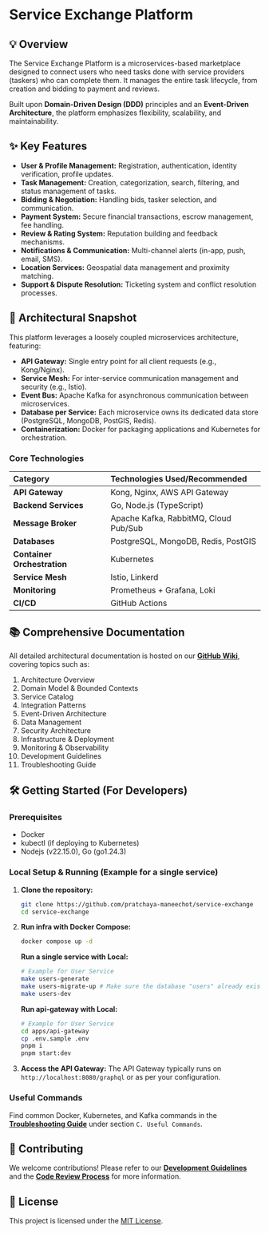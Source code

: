 # Service Exchange Platform
## 💡 Overview

The Service Exchange Platform is a microservices-based marketplace designed to connect users who need tasks done with service providers (taskers) who can complete them. It manages the entire task lifecycle, from creation and bidding to payment and reviews.

Built upon **Domain-Driven Design (DDD)** principles and an **Event-Driven Architecture**, the platform emphasizes flexibility, scalability, and maintainability.

## ✨ Key Features

  * **User & Profile Management:** Registration, authentication, identity verification, profile updates.
  * **Task Management:** Creation, categorization, search, filtering, and status management of tasks.
  * **Bidding & Negotiation:** Handling bids, tasker selection, and communication.
  * **Payment System:** Secure financial transactions, escrow management, fee handling.
  * **Review & Rating System:** Reputation building and feedback mechanisms.
  * **Notifications & Communication:** Multi-channel alerts (in-app, push, email, SMS).
  * **Location Services:** Geospatial data management and proximity matching.
  * **Support & Dispute Resolution:** Ticketing system and conflict resolution processes.

## 🚀 Architectural Snapshot

This platform leverages a loosely coupled microservices architecture, featuring:

  * **API Gateway:** Single entry point for all client requests (e.g., Kong/Nginx).
  * **Service Mesh:** For inter-service communication management and security (e.g., Istio).
  * **Event Bus:** Apache Kafka for asynchronous communication between microservices.
  * **Database per Service:** Each microservice owns its dedicated data store (PostgreSQL, MongoDB, PostGIS, Redis).
  * **Containerization:** Docker for packaging applications and Kubernetes for orchestration.

### Core Technologies

| Category                    | Technologies Used/Recommended     |
| :-------------------------- | :-------------------------------- |
| **API Gateway** | Kong, Nginx, AWS API Gateway      |
| **Backend Services** | Go, Node.js (TypeScript) |
| **Message Broker** | Apache Kafka, RabbitMQ, Cloud Pub/Sub |
| **Databases** | PostgreSQL, MongoDB, Redis, PostGIS |
| **Container Orchestration** | Kubernetes          |
| **Service Mesh** | Istio, Linkerd                    |
| **Monitoring** | Prometheus + Grafana, Loki   |
| **CI/CD** | GitHub Actions |

## 📚 Comprehensive Documentation

All detailed architectural documentation is hosted on our **[GitHub Wiki](https://github.com/pratchaya-maneechot/service-exchange/wiki/Service-Exchange-Platform)**, covering topics such as:

1.  Architecture Overview
2.  Domain Model & Bounded Contexts
3.  Service Catalog
4.  Integration Patterns
5.  Event-Driven Architecture
6.  Data Management
7.  Security Architecture
8.  Infrastructure & Deployment
9.  Monitoring & Observability
10. Development Guidelines
11. Troubleshooting Guide

## 🛠️ Getting Started (For Developers)

### Prerequisites

  * Docker
  * kubectl (if deploying to Kubernetes)
  * Nodejs (v22.15.0), Go (go1.24.3)

### Local Setup & Running (Example for a single service)

1.  **Clone the repository:**
    ```bash
    git clone https://github.com/pratchaya-maneechot/service-exchange
    cd service-exchange
    ```
2.  **Run infra with Docker Compose:**
    ```bash
    docker compose up -d
    ```
    **Run a single service with Local:**
    ```bash
    # Example for User Service
    make users-generate
    make users-migrate-up # Make sure the database "users" already exists
    make users-dev
    ```
    **Run api-gateway with Local:**
    ```bash
    # Example for User Service
    cd apps/api-gateway
    cp .env.sample .env
    pnpm i
    pnpm start:dev
    ```
3.  **Access the API Gateway:**
    The API Gateway typically runs on `http://localhost:8080/graphql` or as per your configuration.

### Useful Commands

Find common Docker, Kubernetes, and Kafka commands in the **[Troubleshooting Guide](https://github.com/pratchaya-maneechot/service-exchange/wiki/Troubleshooting-Guide)** under section `C. Useful Commands`.

## 🤝 Contributing

We welcome contributions\! Please refer to our **[Development Guidelines](https://github.com/pratchaya-maneechot/service-exchange/wiki/Development-Guidelines)** and the **[Code Review Process](https://github.com/pratchaya-maneechot/service-exchange/wiki/Development-Guidelines#code-review-process)** for more information.

## 📄 License

This project is licensed under the [MIT License](https://www.google.com/search?q=LICENSE).